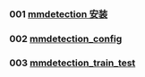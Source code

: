 
### 001 [mmdetection 安装](./mmdetection\安装.md)
### 002 [mmdetection_config](./mmdetection_config.md)
### 003 [mmdetection_train_test](./mmdetection_train_test.md)
